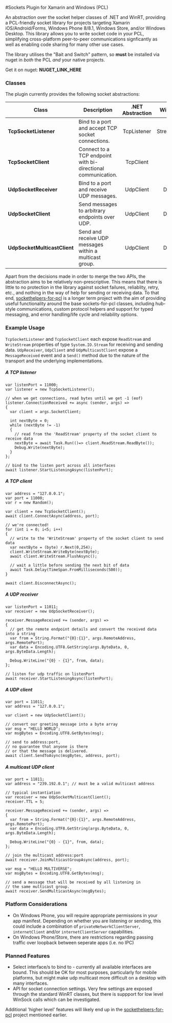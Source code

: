 #Sockets Plugin for Xamarin and Windows (PCL)

An abstraction over the socket helper classes of .NET and WinRT, providing a PCL-friendly socket library for projects targeting Xamarin iOS/Android/Forms, Windows Phone 8/8.1, Windows Store, and/or Windows Desktop. This library allows you to  write socket code in your PCL, simplifying cross-platform peer-to-peer communications signficantly as well as enabling code sharing for many other use cases. 

The library utilises the "Bait and Switch" pattern, so __must__ be installed via nuget in _both_ the PCL _and_ your native projects. 

Get it on nuget: __NUGET_LINK_HERE__

### Classes
The plugin currently provides the following socket abstractions:

Class|Description|.NET Abstraction|WinRT Abstraction
-----|-----------|:--------------:|:---------------:
**TcpSocketListener** | Bind to a port and accept TCP socket connections. | TcpListener | StreamSocketListener 
**TcpSocketClient** | Connect to a TCP endpoint with bi-directional communication. | TcpClient | StreamSocket
**UdpSocketReceiver** | Bind to a port and receive UDP messages. | UdpClient | DatagramSocket
**UdpSocketClient** | Send messages to arbitrary endpoints over UDP. | UdpClient | DatagramSocket
**UdpSocketMulticastClient** | Send and receive UDP messages within a multicast group. | UdpClient | DatagramSocket

Apart from the decisions made in order to merge the two APIs, the abstraction aims to be relatively non-prescriptive. 
This means that there is little to no protection in the library against socket failures, reliablity, retry, etc., 
and nothing in the way of help for sending or receiving data. To that end, [sockethelpers-for-pcl](https://github.com/rdavisau/sockethelpers-for-pcl) is a longer term project with the aim of providing useful functionality around the base sockets-for-pcl classes, including hub-style communications, custom protocol helpers and support for typed messaging, and error handling/life cycle and reliability options. 

### Example Usage
````TcpSocketListener```` and ````TcpSocketClient```` each expose ````ReadStream```` and ````WriteStream```` 
properties of type ````System.IO.Stream```` for receiving and sending data. ````UdpReceiver````, ````UdpClient```` and ````UdpMulticastClient```` expose a ````MessageReceived```` event and a ````Send()```` method due to the nature of the transport and the underlying implementations.

##### A TCP listener
    var listenPort = 11000;
    var listener = new TcpSocketListener();
    
    // when we get connections, read bytes until we get -1 (eof)
    listener.ConnectionReceived += async (sender, args) => 
    {
      var client = args.SocketClient; 
      
      int nextByte = 0; 
      while (nextByte != -1)
      {
        // read from the 'ReadStream' property of the socket client to receive data
        nextByte = await Task.Run(()=> client.ReadStream.ReadByte());
        Debug.Write(nextByte);
      }
    };
    
    // bind to the listen port across all interfaces
    await listener.StartListeningAsync(listenPort);

##### A TCP client
    var address = "127.0.0.1";
    var port = 11000;
    var r = new Random(); 
    
    var client = new TcpSocketClient();
    await client.ConnectAsync(address, port);
    
    // we're connected!
    for (int i = 0; i<5; i++)
    {
      // write to the 'WriteStream' property of the socket client to send data
      var nextByte = (byte) r.Next(0,254);
      client.WriteStream.WriteByte(nextByte);
      await client.WriteStream.FlushAsync();
      
      // wait a little before sending the next bit of data
      await Task.Delay(TimeSpan.FromMilliseconds(500)); 
    }
    
    await client.DisconnectAsync();
    
##### A UDP receiver
    var listenPort = 11011;
    var receiver = new UdpSocketReceiver();
    
    receiver.MessageReceived += (sender, args) =>
    {
      // get the remote endpoint details and convert the received data into a string
      var from = String.Format("{0}:{1}", args.RemoteAddress, args.RemotePort);
      var data = Encoding.UTF8.GetString(args.ByteData, 0, args.ByteData.Length);
      
      Debug.WriteLine("{0} - {1}", from, data);
    };
    
    // listen for udp traffic on listenPort
    await receiver.StartListeningAsync(listenPort);

##### A UDP client
    var port = 11011;
    var address = "127.0.0.1";
    
    var client = new UdpSocketClient();
    
    // convert our greeting message into a byte array
    var msg = "HELLO WORLD";
    var msgBytes = Encoding.UTF8.GetBytes(msg);
    
    // send to address:port, 
    // no guarantee that anyone is there 
    // or that the message is delivered.
    await client.SendToAsync(msgBytes, address, port);

##### A multicast UDP client
    
    var port = 11811;
    var address = "239.192.0.1"; // must be a valid multicast address
    
    // typical instantiation
    var receiver = new UdpSocketMulticastClient();
    receiver.TTL = 5;
    
    receiver.MessageReceived += (sender, args) =>
    {
      var from = String.Format("{0}:{1}", args.RemoteAddress, args.RemotePort);
      var data = Encoding.UTF8.GetString(args.ByteData, 0, args.ByteData.Length);
      
      Debug.WriteLine("{0} - {1}", from, data);
    };
    
    // join the multicast address:port
    await receiver.JoinMulticastGroupAsync(address, port);

    var msg = "HELLO MULTIVERSE";
    var msgBytes = Encoding.UTF8.GetBytes(msg);
    
    // send a message that will be received by all listening in
    // the same multicast group. 
    await receiver.SendMulticastAsync(msgBytes);


### Platform Considerations
 - On Windows Phone, you will require appropriate permissions in your app manifest. Depending on whether you are listening or sending, this could include a combination of ````privateNetworkClientServer````, ````internetClient```` and/or  ````internetClientServer```` capabilities. 
 - On Windows Phone/Store, there are restrictions regarding passing traffic over loopback between seperate apps (i.e. no IPC) 

### Planned Features
 - Select interface/s to bind to - currently all available interfaces are bound. This should be OK for most purposes, particularly for mobile platforms, but might make udp multicast more difficult on a desktop with many interfaces.  
 - API for socket connection settings. Very few settings are exposed through 
 the standard WinRT classes, but there is suppport for low level WinSock calls 
 which can be investigated. 

Additional 'higher level' features will likely end up in the [sockethelpers-for-pcl](https://github.com/rdavisau/sockethelpers-for-pcl) project mentioned earlier. 
